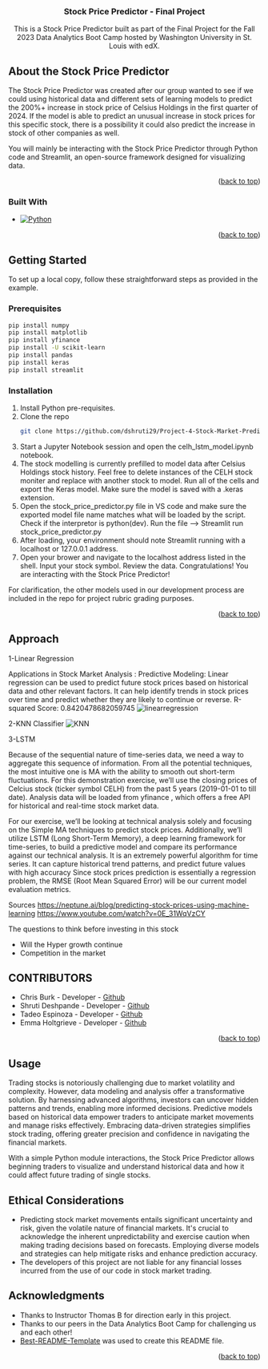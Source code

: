 <a name="readme-top"></a>
<!-- PROJECT 4 README -->

<!-- SAVE THESE NICE PARTS FOR WHEN THE REPO IS PUBLIC
***[![Contributors][contributors-shield]][contributors-url]
***[![Forks][forks-shield]][forks-url]
***[![Stargazers][stars-shield]][stars-url]
***[![Issues][issues-shield]][issues-url]
-->

<!-- PROJECT LOGO -->
<br />
<div align="center">

<h3 align="center">Stock Price Predictor - Final Project</h3>

  <p align="center">
    This is a Stock Price Predictor built as part of the Final Project for the Fall 2023 Data Analytics Boot Camp hosted by Washington University in St. Louis with edX.
    <br />
  </p>
</div>

<!-- ABOUT THE PROJECT -->
## About the Stock Price Predictor

The Stock Price Predictor was created after our group wanted to see if we could using historical data and different sets of learning models to predict the 200%+ increase in stock price of Celsius Holdings in the first quarter of 2024. If the model is able to predict an unusual increase in stock prices for this specific stock, there is a possibility it could also predict the increase in stock of other companies as well. 

You will mainly be interacting with the Stock Price Predictor through Python code and Streamlit, an open-source framework designed for visualizing data.

<p align="right">(<a href="#readme-top">back to top</a>)</p>

### Built With

* [![Python][Python.com]][Python-url]

<p align="right">(<a href="#readme-top">back to top</a>)</p>

<!-- GETTING STARTED -->
## Getting Started

To set up a local copy, follow these straightforward steps as provided in the example.

### Prerequisites


  ```sh
  pip install numpy
  pip install matplotlib
  pip install yfinance
  pip install -U scikit-learn
  pip install pandas
  pip install keras
  pip install streamlit
  ```


<!-- INSTALLATION -->
### Installation

1. Install Python pre-requisites. 
2. Clone the repo
   ```sh
   git clone https://github.com/dshruti29/Project-4-Stock-Market-Prediction.git
   ```
3. Start a Jupyter Notebook session and open the celh_lstm_model.ipynb notebook. 
4. The stock modelling is currently prefilled to model data after Celsius Holdings stock history. Feel free to delete instances of the CELH stock moniter and replace with another stock to model. Run all of the cells and export the Keras model. Make sure the model is saved with a .keras extension.
5. Open the stock_price_predictor.py file in VS code and make sure the exported model file name matches what will be loaded by the script. Check if the interpretor is python(dev). Run the file --> Streamlit run stock_price_predictor.py
6. After loading, your environment should note Streamlit running with a localhost or 127.0.0.1 address.
7. Open your brower and navigate to the localhost address listed in the shell. Input your stock symbol. Review the data. Congratulations! You are interacting with the Stock Price Predictor!

For clarification, the other models used in our development process are included in the repo for project rubric grading purposes. 
<p align="right">(<a href="#readme-top">back to top</a>)</p>


<!-- Approach -->
## Approach

1-Linear Regression 

Applications in Stock Market Analysis : 
Predictive Modeling: Linear regression can be used to predict future stock prices based on historical data and other relevant factors.
It can help identify trends in stock prices over time and predict whether they are likely to continue or reverse.
R-squared Score: 0.8420478682059745
![linearregression](https://github.com/dshruti29/Project-4-Stock-Market-Prediction/assets/146403979/1056c37b-3579-4b3d-b070-f7c6009c774e)

2-KNN Classifier 
![KNN](https://github.com/dshruti29/Project-4-Stock-Market-Prediction/assets/146403979/658928e9-bc60-44e4-8f20-bcee03a6f69b)

3-LSTM

Because of the sequential nature of time-series data, we need a way to aggregate this sequence of information. From all the potential techniques, the most intuitive one is MA with the ability to smooth out short-term fluctuations.
For this demonstration exercise, we’ll use the closing prices of Celcius stock (ticker symbol CELH) from the past 5 years (2019-01-01 to till date). Analysis data will be loaded from yfinance , which offers a free API for historical and real-time stock market data. 

For our exercise, we’ll be looking at technical analysis solely and focusing on the Simple MA  techniques to predict stock prices. Additionally, we’ll utilize LSTM (Long Short-Term Memory), a deep learning framework for time-series, to build a predictive model and compare its performance against our technical analysis.
It is an extremely powerful algorithm for time series. It can capture historical trend patterns, and predict future values with high accuracy
Since stock prices prediction is essentially a regression problem, the RMSE (Root Mean Squared Error) will be our current model evaluation metrics. 


Sources
https://neptune.ai/blog/predicting-stock-prices-using-machine-learning
https://www.youtube.com/watch?v=0E_31WqVzCY

The questions to think before investing in this stock 

- Will the Hyper growth continue 
- Competition in the market  


<!-- CONTRIBUTORS -->
## CONTRIBUTORS

* Chris Burk - Developer - [Github](https://github.com/burk992)
* Shruti Deshpande - Developer - [Github](https://github.com/dshruti29)
* Tadeo Espinoza - Developer - [Github](https://github.com/Tadespi)
* Emma Holtgrieve - Developer - [Github](https://github.com/eholtgrieve)



<p align="right">(<a href="#readme-top">back to top</a>)</p>

<!-- USAGE EXAMPLES -->
## Usage 

Trading stocks is notoriously challenging due to market volatility and complexity. However, data modeling and analysis offer a transformative solution. By harnessing advanced algorithms, investors can uncover hidden patterns and trends, enabling more informed decisions. Predictive models based on historical data empower traders to anticipate market movements and manage risks effectively. Embracing data-driven strategies simplifies stock trading, offering greater precision and confidence in navigating the financial markets.

With a simple Python module interactions, the Stock Price Predictor allows beginning traders to visualize and understand historical data and how it could affect future trading of single stocks.

<!-- ETHICAL CONSIDERATIONS -->
## Ethical Considerations 

* Predicting stock market movements entails significant uncertainty and risk, given the volatile nature of financial markets. It's crucial to acknowledge the inherent unpredictability and exercise caution when making trading decisions based on forecasts. Employing diverse models and strategies can help mitigate risks and enhance prediction accuracy.
* The developers of this project are not liable for any financial losses incurred from the use of our code in stock market trading.

<!-- ACKNOWLEDGMENTS -->
## Acknowledgments

* Thanks to Instructor Thomas B for direction early in this project.
* Thanks to our peers in the Data Analytics Boot Camp for challenging us and each other!
* [Best-README-Template](https://github.com/othneildrew/Best-README-Template) was used to create this README file. 

<p align="right">(<a href="#readme-top">back to top</a>)</p>



<!-- MARKDOWN LINKS & IMAGES -->
<!-- https://www.markdownguide.org/basic-syntax/#reference-style-links -->
[contributors-shield]: https://img.shields.io/github/contributors/prowoody/Project-3.svg?style=for-the-badge
[contributors-url]: https://github.com/Tadespi/Project_4/graphs/contributors
[forks-shield]: https://img.shields.io/github/forks/tadespi/Project_4.svg?style=for-the-badge
[forks-url]: https://github.com/Tadespi/Project_4/network/members
[stars-shield]: https://img.shields.io/github/stars/tadespi/Project_4.svg?style=for-the-badge
[stars-url]: https://github.com/Tadespi/Project_4/stargazers
[issues-shield]: https://img.shields.io/github/issues/tadespi/Project_4.svg?style=for-the-badge
[issues-url]: https://github.com/Tadespi/Project_4/issues
[license-shield]: https://img.shields.io/github/license/tadespi/Project_4.svg?style=for-the-badge
[license-url]: https://github.com/Tadespi/Project_4/blob/master/LICENSE.txt
[Python.com]: https://img.shields.io/badge/Python-ffde57?style=for-the-badge&logo=Python&logoColor=white
[Python-url]: https://www.python.org/
[CSS.com]: https://img.shields.io/badge/CSS-563D7C?style=for-the-badge&logo=CSS3&logoColor=white
[CSS-url]: https://www.w3schools.com/css/
[JS.com]: https://img.shields.io/badge/JavaScript-F0DB4F?style=for-the-badge&logo=Javascript&logoColor=black
[JS-url]: https://www.javascript.com/
